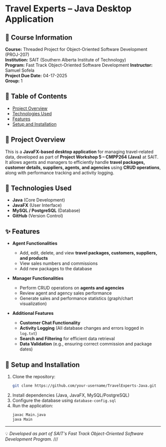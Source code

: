 # Travel Experts – Java Desktop Application

## 📌 Course Information
**Course:** Threaded Project for Object-Oriented Software Development (PROJ-207)  
**Institution:** SAIT (Southern Alberta Institute of Technology)  
**Program:** Fast Track Object-Oriented Software Development
**Instructor:** Samuel Sofela  
**Project Due Date:** 04-17-2025  
**Group:** 1

## 📜 Table of Contents
- [Project Overview](#-project-overview)
- [Technologies Used](#-technologies-used)
- [Features](#-features)
- [Setup and Installation](#-setup-and-installation)

## 📌 Project Overview
This is a **JavaFX-based desktop application** for managing travel-related data, developed as part of **Project Workshop 5 – CMPP264 (Java)** at SAIT. It allows agents and managers to efficiently handle **travel packages, customer details, suppliers, agents, and agencies** using **CRUD operations**, along with performance tracking and activity logging.

## 🔧 Technologies Used
- **Java** (Core Development)
- **JavaFX** (User Interface)
- **MySQL / PostgreSQL** (Database)
- **GitHub** (Version Control)

## ✨ Features
- **Agent Functionalities**
  - Add, edit, delete, and view **travel packages, customers, suppliers, and products**
  - View sales numbers and commissions
  - Add new packages to the database

- **Manager Functionalities**
  - Perform CRUD operations on **agents and agencies**
  - Review agent and agency sales performance
  - Generate sales and performance statistics (graph/chart visualization)

- **Additional Features**
  - **Customer Chat Functionality**
  - **Activity Logging** (All database changes and errors logged in `log.txt`)
  - **Search and Filtering** for efficient data retrieval
  - **Data Validation** (e.g., ensuring correct commission and package dates)

## 🚀 Setup and Installation
1. Clone the repository:
   ```sh
   git clone https://github.com/your-username/TravelExperts-Java.git
   ```
2. Install dependencies (Java, JavaFX, MySQL/PostgreSQL)
3. Configure the database using `database-config.sql`
4. Run the application:
   ```sh
   javac Main.java
   java Main
   ```

---
💡 *Developed as part of SAIT's Fast Track Object-Oriented Software Development Program.*
///
